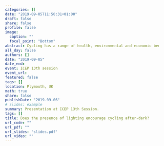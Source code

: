 ```yaml
---
categories: []
date: "2019-09-05T11:50:31+01:00"
draft: false
share: false
profile: false
image:
  caption: ""
  focal_point: "Bottom"
abstract: Cycling has a range of health, environmental and economic benefits, prompting governments across the world to promote this mode of transport. Cycling should be a viable option at all times of the day, including after-dark. Previous research has demonstrated that darkness significantly reduces the number of people cycling. Outdoor lighting may encourage more people to cycle after-dark. Two sets of big data are used to assess the impact of lighting on cycling rates after-dark. Cycling frequencies are estimated using crowdsourced cycling trip data at a street level. These are compared against the presence and density of outdoor lighting on the streets and paths used by cyclists. An odds ratio method is used to quantify the relationship between lighting and cycling rates, accounting for other seasonal and time-of-day factors. Cycling trip data and lighting data were analysed for three cities in the UK (Glasgow, Newcastle and Sheffield). Odds ratios suggested the presence of lighting on a path or road increased cycling rates after-dark.Lighting is an important aspect of infrastructure that can encourage more cycling. Further work should identify optimal lighting characteristics to maximise cycling rates after-dark, and also investigate the effect of lighting on cyclist safety.
all_day: false
authors: []
date: "2019-09-05"
date_end: 
event: ICEP 13th session
event_url: 
featured: false
tags: []
location: Plymouth, UK
math: true
share: false
publishDate: "2019-09-06"
# slides: example
summary: Presentation at ICEP 13th Session.
tags: []
title: Does the presence of lighting encourage cycling after-dark?
url_code: ""
url_pdf: ""
url_slides: "slides.pdf"
url_video: ""
---
```

